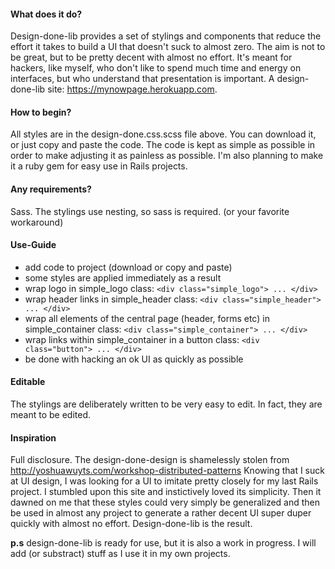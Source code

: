 #### What does it do?
Design-done-lib provides a set of stylings and components that reduce the effort it takes to build a UI that doesn't suck to almost zero. The aim is not to be great, but to be pretty decent with almost no effort. It's meant for hackers, like myself, who don't like to spend much time and energy on interfaces, but who understand that presentation is important. A design-done-lib site: https://mynowpage.herokuapp.com.

#### How to begin?
All styles are in the design-done.css.scss file above. You can download it, or just copy and paste the code. The code is kept as simple as possible in order to make adjusting it as painless as possible. I'm also planning to make it a ruby gem for easy use in Rails projects.

#### Any requirements?
Sass. The stylings use nesting, so sass is required. (or your favorite workaround)

#### Use-Guide
+ add code to project (download or copy and paste)
+ some styles are applied immediately as a result
+ wrap logo in simple_logo class: `<div class="simple_logo"> ... </div>`
+ wrap header links in simple_header class: `<div class="simple_header"> ... </div>`
+ wrap all elements of the central page (header, forms etc) in simple_container class: `<div class="simple_container"> ... </div>`
+ wrap links within simple_container in a button class: `<div class="button"> ... </div>`
+ be done with hacking an ok UI as quickly as possible

#### Editable
The stylings are deliberately written to be very easy to edit. In fact, they are meant to be edited.

#### Inspiration
Full disclosure. The design-done-design is shamelessly stolen from http://yoshuawuyts.com/workshop-distributed-patterns
Knowing that I suck at UI design, I was looking for a UI to imitate pretty closely for my last Rails project. I stumbled upon this site and instictively loved its simplicity. Then it dawned on me that these styles could very simply be generalized and then be used in almost any project to generate a rather decent UI super duper quickly with almost no effort. Design-done-lib is the result.

**p.s** design-done-lib is ready for use, but it is also a work in progress. I will add (or substract) stuff as I use it in my own projects.
